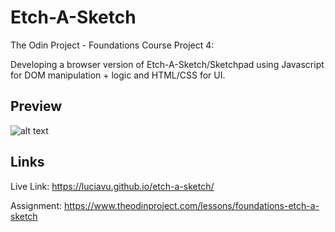# Etch-A-Sketch
The Odin Project - Foundations Course Project 4:

Developing a browser version of Etch-A-Sketch/Sketchpad using Javascript for DOM manipulation + logic and HTML/CSS for UI.

## Preview
![alt text](image.png)

## Links
Live Link: https://luciavu.github.io/etch-a-sketch/

Assignment: https://www.theodinproject.com/lessons/foundations-etch-a-sketch